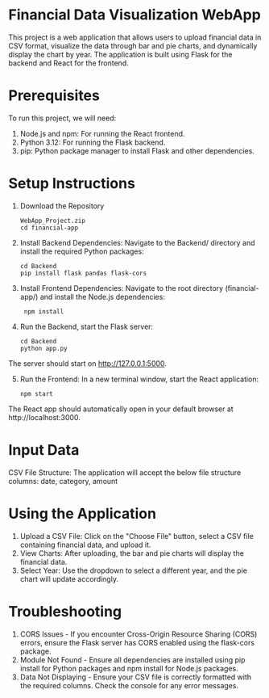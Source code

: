 # Financial Data Visualization WebApp
This project is a web application that allows users to upload financial data in CSV format, visualize the data through bar and pie charts, and dynamically display the chart by year. The application is built using Flask for the backend and React for the frontend.


# Prerequisites
To run this project, we will need:
1. Node.js and npm: For running the React frontend.
2. Python 3.12: For running the Flask backend.
3. pip: Python package manager to install Flask and other dependencies.

# Setup Instructions
1. Download the Repository
    ```console
    WebApp_Project.zip
    cd financial-app
    ```
2. Install Backend Dependencies:
Navigate to the Backend/ directory and install the required Python packages:
    ```console
    cd Backend
    pip install flask pandas flask-cors
    ```
3. Install Frontend Dependencies:
Navigate to the root directory (financial-app/) and install the Node.js dependencies:
   ```console
    npm install
   ```
4. Run the Backend, start the Flask server:
    ```console
    cd Backend
    python app.py
    ```
The server should start on http://127.0.0.1:5000.

5. Run the Frontend:
In a new terminal window, start the React application:
    ```console
    npm start
    ```
The React app should automatically open in your default browser at http://localhost:3000.

# Input Data
CSV File Structure: The application will accept the below file structure
columns: date, category, amount

# Using the Application
1.	Upload a CSV File: Click on the "Choose File" button, select a CSV file containing financial data, and upload it.
2.	View Charts: After uploading, the bar and pie charts will display the financial data.
3.	Select Year: Use the dropdown to select a different year, and the pie chart will update accordingly.

# Troubleshooting
1. CORS Issues - If you encounter Cross-Origin Resource Sharing (CORS) errors, ensure the Flask server has CORS enabled using the flask-cors package.
2. Module Not Found - Ensure all dependencies are installed using pip install for Python packages and npm install for Node.js packages.
3. Data Not Displaying - Ensure your CSV file is correctly formatted with the required columns. Check the console for any error messages.
